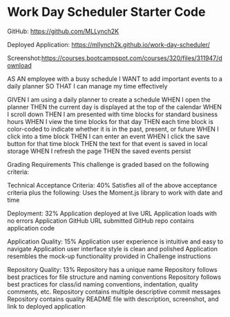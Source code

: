 # Work Day Scheduler Starter Code

GitHub: https://github.com/MLLynch2K

Deployed Application: https://mllynch2k.github.io/work-day-scheduler/

Screenshot:https://courses.bootcampspot.com/courses/320/files/311947/download

AS AN employee with a busy schedule
I WANT to add important events to a daily planner
SO THAT I can manage my time effectively

GIVEN I am using a daily planner to create a schedule
WHEN I open the planner
THEN the current day is displayed at the top of the calendar
WHEN I scroll down
THEN I am presented with time blocks for standard business hours
WHEN I view the time blocks for that day
THEN each time block is color-coded to indicate whether it is in the past, present, or future
WHEN I click into a time block
THEN I can enter an event
WHEN I click the save button for that time block
THEN the text for that event is saved in local storage
WHEN I refresh the page
THEN the saved events persist

Grading Requirements
This challenge is graded based on the following criteria:

Technical Acceptance Criteria: 40%
Satisfies all of the above acceptance criteria plus the following:
Uses the Moment.js library to work with date and time

Deployment: 32%
Application deployed at live URL
Application loads with no errors
Application GitHub URL submitted
GitHub repo contains application code

Application Quality: 15%
Application user experience is intuitive and easy to navigate
Application user interface style is clean and polished
Application resembles the mock-up functionality provided in Challenge instructions

Repository Quality: 13%
Repository has a unique name
Repository follows best practices for file structure and naming conventions
Repository follows best practices for class/id naming conventions, indentation, quality comments, etc.
Repository contains multiple descriptive commit messages
Repository contains quality README file with description, screenshot, and link to deployed application

